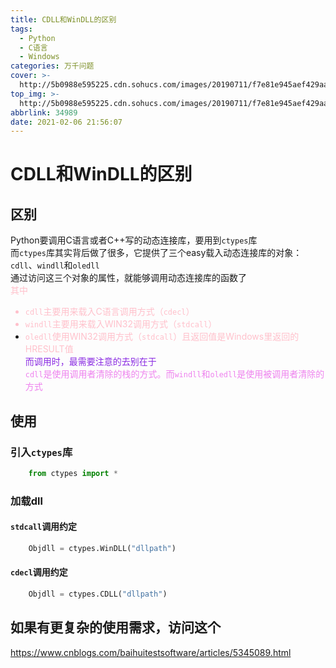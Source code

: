 ```yaml
---
title: CDLL和WinDLL的区别
tags:
  - Python
  - C语言
  - Windows
categories: 万千问题
cover: >-
  http://5b0988e595225.cdn.sohucs.com/images/20190711/f7e81e945aef429aad20510b6618e714.jpeg
top_img: >-
  http://5b0988e595225.cdn.sohucs.com/images/20190711/f7e81e945aef429aad20510b6618e714.jpeg
abbrlink: 34989
date: 2021-02-06 21:56:07
---
```


# CDLL和WinDLL的区别
## 区别
Python要调用C语言或者C++写的动态连接库，要用到`ctypes`库     
而`ctypes`库其实背后做了很多，它提供了三个easy载入动态连接库的对象：`cdll`、`windll`和`oledll`   
通过访问这三个对象的属性，就能够调用动态连接库的函数了  
<font color = pink>其中
* `cdll`主要用来载入C语言调用方式（`cdecl`）  
* `windll`主要用来载入WIN32调用方式（`stdcall`）
* `oledll`使用WIN32调用方式（`stdcall`）且返回值是Windows里返回的HRESULT值</font>  
<font color = BlueViolet>而调用时，最需要注意的去别在于</font>   
<font color = Violet>`cdll`是使用调用者清除的栈的方式。而`windll`和`oledll`是使用被调用者清除的方式</font>   

## 使用
### 引入`ctypes`库  
```Python
    from ctypes import *
```
### 加载dll 
#### `stdcall`调用约定  
```Python
    Objdll = ctypes.WinDLL("dllpath") 
```
#### `cdecl`调用约定
```Python
    Objdll = ctypes.CDLL("dllpath")
```
## 如果有更复杂的使用需求，访问这个
https://www.cnblogs.com/baihuitestsoftware/articles/5345089.html